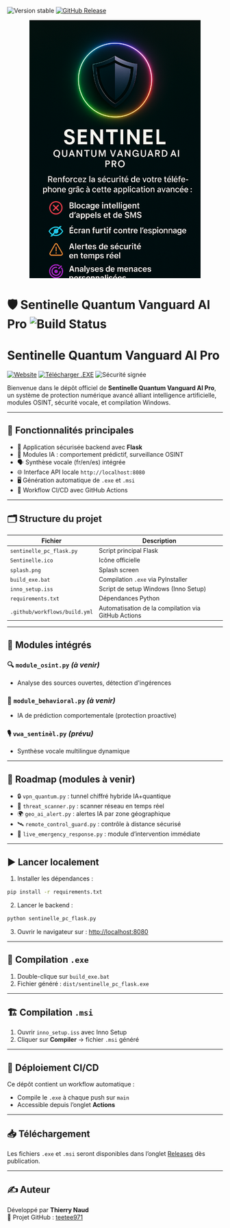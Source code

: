 ![Version stable](https://img.shields.io/badge/version-v1.0.0-blue.svg?style=for-the-badge&logo=github)
[![GitHub Release](https://img.shields.io/github/v/release/teetee971/SentinelleQuantum?style=for-the-badge)](https://github.com/teetee971/SentinelleQuantum/releases/latest)



<p align="center">
  <img src="https://raw.githubusercontent.com/teetee971/SentinelleQuantum/main/splash.png" width="400" alt="Sentinelle Splash">
</p>

# 🛡️ Sentinelle Quantum Vanguard AI Pro ![Build Status](https://github.com/teetee971/SentinelleQuantum/actions/workflows/build.yml/badge.svg)
# Sentinelle Quantum Vanguard AI Pro

[![Website](https://img.shields.io/badge/Site%20Web-SentinelleQuantum-blue?style=for-the-badge&logo=githubpages)](https://teetee971.github.io/SentinelleQuantum)
[![Télécharger .EXE](https://img.shields.io/badge/Télécharger-Windows%20Installer-blue?style=for-the-badge&logo=windows)](https://github.com/teetee971/SentinelleQuantum/releases/latest)
![Sécurité signée](https://img.shields.io/badge/Signature%20numérique-Démonstration%20OK-green?style=for-the-badge&logo=trustpilot)


Bienvenue dans le dépôt officiel de **Sentinelle Quantum Vanguard AI Pro**, un système de protection numérique avancé alliant intelligence artificielle, modules OSINT, sécurité vocale, et compilation Windows.

---

## 🔧 Fonctionnalités principales

- 🎯 Application sécurisée backend avec **Flask**
- 🧠 Modules IA : comportement prédictif, surveillance OSINT
- 🗣️ Synthèse vocale (fr/en/es) intégrée
- 🌐 Interface API locale `http://localhost:8080`
- 🖥️ Génération automatique de `.exe` et `.msi`
- 🔁 Workflow CI/CD avec GitHub Actions

---

## 🗂️ Structure du projet

| Fichier                           | Description |
|----------------------------------|-------------|
| `sentinelle_pc_flask.py`         | Script principal Flask |
| `Sentinelle.ico`                 | Icône officielle |
| `splash.png`                     | Splash screen |
| `build_exe.bat`                  | Compilation `.exe` via PyInstaller |
| `inno_setup.iss`                 | Script de setup Windows (Inno Setup) |
| `requirements.txt`               | Dépendances Python |
| `.github/workflows/build.yml`    | Automatisation de la compilation via GitHub Actions |

---

## 🔐 Modules intégrés

### 🔍 `module_osint.py` *(à venir)*
- Analyse des sources ouvertes, détection d'ingérences

### 🧠 `module_behavioral.py` *(à venir)*
- IA de prédiction comportementale (protection proactive)

### 🎙️ `vwa_sentinèl.py` *(prévu)*
- Synthèse vocale multilingue dynamique

---

## 📆 Roadmap (modules à venir)

- 🔒 `vpn_quantum.py` : tunnel chiffré hybride IA+quantique
- 🔬 `threat_scanner.py` : scanner réseau en temps réel
- 🌍 `geo_ai_alert.py` : alertes IA par zone géographique
- 🛰️ `remote_control_guard.py` : contrôle à distance sécurisé
- 🔔 `live_emergency_response.py` : module d’intervention immédiate

---

## ▶️ Lancer localement

1. Installer les dépendances :
```bash
pip install -r requirements.txt
```

2. Lancer le backend :
```bash
python sentinelle_pc_flask.py
```

3. Ouvrir le navigateur sur :
[http://localhost:8080](http://localhost:8080)

---

## 🔁 Compilation `.exe`

1. Double-clique sur `build_exe.bat`
2. Fichier généré : `dist/sentinelle_pc_flask.exe`

---

## 🏗️ Compilation `.msi`

1. Ouvrir `inno_setup.iss` avec Inno Setup
2. Cliquer sur **Compiler** → fichier `.msi` généré

---

## 🚀 Déploiement CI/CD

Ce dépôt contient un workflow automatique :
- Compile le `.exe` à chaque push sur `main`
- Accessible depuis l’onglet **Actions**

---

## 📥 Téléchargement

Les fichiers `.exe` et `.msi` seront disponibles dans l’onglet [Releases](../../releases) dès publication.

---

## ✍️ Auteur

Développé par **Thierry Naud**  
🔗 Projet GitHub : [teetee971](https://github.com/teetee971)
